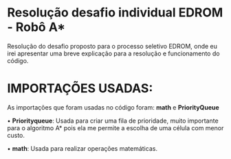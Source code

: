 # Resolução desafio individual EDROM - Robô A*
Resolução do desafio proposto para o processo seletivo EDROM, onde eu irei apresentar uma breve explicação para a resolução e funcionamento do código.

# IMPORTAÇÕES USADAS:
As importações que foram usadas no código foram: **math** e **PriorityQueue**

• **Priorityqueue**: Usada para criar uma fila de prioridade, muito importante para o algoritmo A* pois ela me permite a escolha de uma célula com menor custo.

• **math**: Usada para realizar operações matemáticas.

